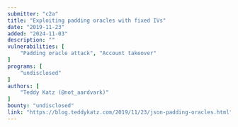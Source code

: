 ```yaml
---
submitter: "c2a"
title: "Exploiting padding oracles with fixed IVs"
date: "2019-11-23"
added: "2024-11-03"
description: ""
vulnerabilities: [
    "Padding oracle attack", "Account takeover"
]
programs: [
    "undisclosed"
]
authors: [
    "Teddy Katz (@not_aardvark)"
]
bounty: "undisclosed"
link: "https://blog.teddykatz.com/2019/11/23/json-padding-oracles.html"
---
```




